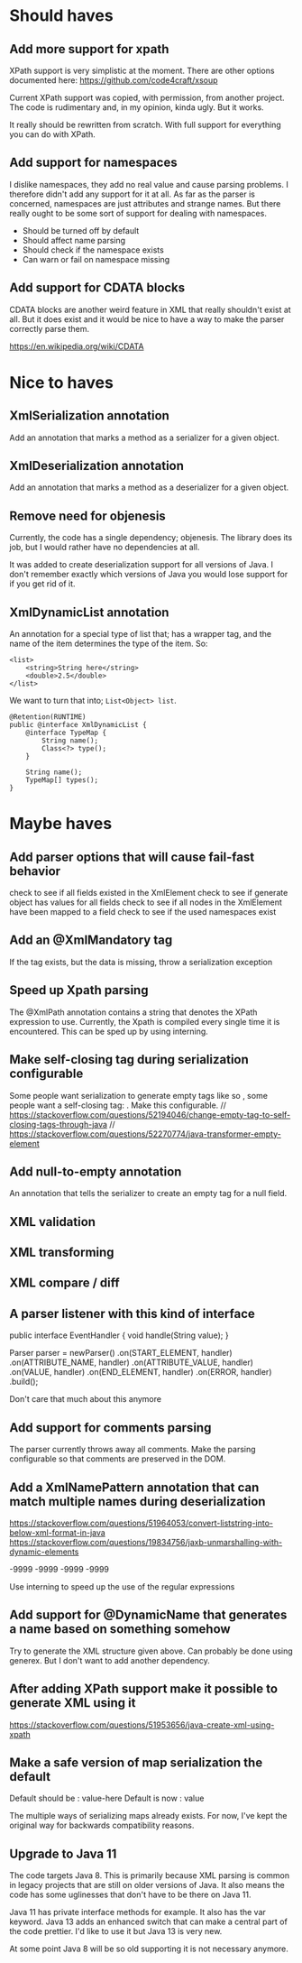 # Should haves

## Add more support for xpath

XPath support is very simplistic at the moment. 
There are other options documented here: https://github.com/code4craft/xsoup

Current XPath support was copied, with permission, from another project.
The code is rudimentary and, in my opinion, kinda ugly.
But it works.

It really should be rewritten from scratch.
With full support for everything you can do with XPath.

## Add support for namespaces

I dislike namespaces, they add no real value and cause parsing problems.
I therefore didn't add any support for it at all.
As far as the parser is concerned, namespaces are just attributes and strange names.
But there really ought to be some sort of support for dealing with namespaces.

- Should be turned off by default
- Should affect name parsing
- Should check if the namespace exists
- Can warn or fail on namespace missing

## Add support for CDATA blocks

CDATA blocks are another weird feature in XML that really shouldn't exist at all.
But it does exist and it would be nice to have a way to make the parser correctly parse them.

https://en.wikipedia.org/wiki/CDATA


# Nice to haves

## XmlSerialization annotation

Add an annotation that marks a method as a serializer for a given object.

## XmlDeserialization annotation

Add an annotation that marks a method as a deserializer for a given object.

## Remove need for objenesis

Currently, the code has a single dependency; objenesis.
The library does its job, but I would rather have no dependencies at all.

It was added to create deserialization support for all versions of Java.
I don't remember exactly which versions of Java you would lose support for if you get rid of it.

## XmlDynamicList annotation

An annotation for a special type of list that; has a wrapper tag,
and the name of the item determines the type of the item. So:

```
<list>
    <string>String here</string>
    <double>2.5</double>
</list>
```

We want to turn that into; `List<Object> list`.

```
@Retention(RUNTIME)
public @interface XmlDynamicList {
    @interface TypeMap {
        String name();
        Class<?> type();
    }

    String name();
    TypeMap[] types();
}
```

# Maybe haves

## Add parser options that will cause fail-fast behavior

check to see if all fields existed in the XmlElement
check to see if generate object has values for all fields
check to see if all nodes in the XmlElement have been mapped to a field
check to see if the used namespaces exist

## Add an @XmlMandatory tag

If the tag exists, but the data is missing, throw a serialization exception

## Speed up Xpath parsing

The @XmlPath annotation contains a string that denotes the XPath expression to use. 
Currently, the Xpath is compiled every single time it is encountered. 
This can be sped up by using interning.

## Make self-closing tag during serialization configurable

Some people want serialization to generate empty tags like so <tag></tag>, some people want a self-closing tag: <tag/>.
Make this configurable.
// https://stackoverflow.com/questions/52194046/change-empty-tag-to-self-closing-tags-through-java
// https://stackoverflow.com/questions/52270774/java-transformer-empty-element

## Add null-to-empty annotation

An annotation that tells the serializer to create an empty tag for a null field.

## XML validation

## XML transforming

## XML compare / diff

## A parser listener with this kind of interface

public interface EventHandler {
  void handle(String value);
}

Parser parser = newParser()
    .on(START_ELEMENT, handler)
    .on(ATTRIBUTE_NAME, handler)
    .on(ATTRIBUTE_VALUE, handler)
    .on(VALUE, handler)
    .on(END_ELEMENT, handler)
    .on(ERROR, handler)
    .build();
    
Don't care that much about this anymore

## Add support for comments parsing

The parser currently throws away all comments.
Make the parsing configurable so that comments are preserved in the DOM.

## Add a XmlNamePattern annotation that can match multiple names during deserialization

https://stackoverflow.com/questions/51964053/convert-liststring-into-below-xml-format-in-java
https://stackoverflow.com/questions/19834756/jaxb-unmarshalling-with-dynamic-elements

<xx>
    <s1>
        <X>-9999</X>
        <Y>-9999</Y>
    </s1>
    <s2>
        <X>-9999</X>
        <Y>-9999</Y>
   </s2>
</xx>

Use interning to speed up the use of the regular expressions

## Add support for @DynamicName that generates a name based on something somehow

Try to generate the XML structure given above.
Can probably be done using generex.
But I don't want to add another dependency.

## After adding XPath support make it possible to generate XML using it

https://stackoverflow.com/questions/51953656/java-create-xml-using-xpath

## Make a safe version of map serialization the default

Default should be : <item key="key-here">value-here</item>
Default is now    : <key>value</key>

The multiple ways of serializing maps already exists.
For now, I've kept the original way for backwards compatibility reasons.

## Upgrade to Java 11

The code targets Java 8.
This is primarily because XML parsing is common in legacy projects that are still on older versions of Java.
It also means the code has some uglinesses that don't have to be there on Java 11.

Java 11 has private interface methods for example. It also has the var keyword.
Java 13 adds an enhanced switch that can make a central part of the code prettier.
I'd like to use it but Java 13 is very new.

At some point Java 8 will be so old supporting it is not necessary anymore.
